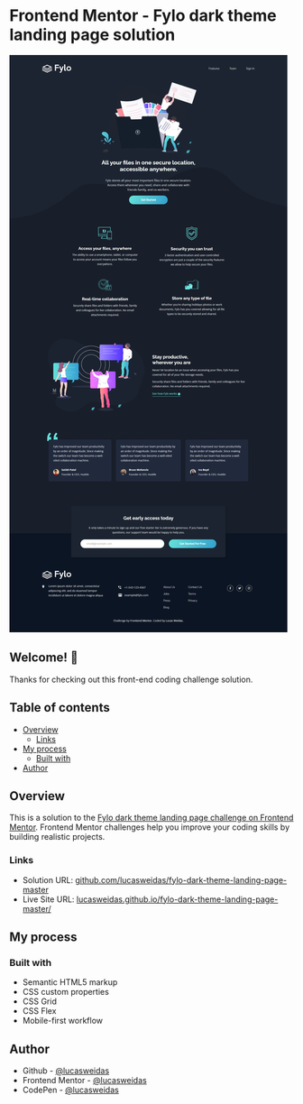# Frontend Mentor - Fylo dark theme landing page solution

![Preview for the Fylo dark theme landing page challenge](./preview/desktop-preview.jpg)

## Welcome! 👋

Thanks for checking out this front-end coding challenge solution.

## Table of contents
- [Overview](#overview)
  - [Links](#links)
- [My process](#my-process)
  - [Built with](#built-with)
- [Author](#author)

## Overview

This is a solution to the [Fylo dark theme landing page challenge on Frontend Mentor](https://www.frontendmentor.io/challenges/fylo-dark-theme-landing-page-5ca5f2d21e82137ec91a50fd). Frontend Mentor challenges help you improve your coding skills by building realistic projects.

### Links

- Solution URL: [github.com/lucasweidas/fylo-dark-theme-landing-page-master](https://github.com/lucasweidas/fylo-dark-theme-landing-page-master)
- Live Site URL: [lucasweidas.github.io/fylo-dark-theme-landing-page-master/](https://lucasweidas.github.io/fylo-dark-theme-landing-page-master/)

## My process

### Built with

- Semantic HTML5 markup
- CSS custom properties
- CSS Grid
- CSS Flex
- Mobile-first workflow

## Author

- Github - [@lucasweidas](https://github.com/LucasWeidas)
- Frontend Mentor - [@lucasweidas](https://www.frontendmentor.io/profile/lucasweidas)
- CodePen - [@lucasweidas](https://codepen.io/lucasweidas)
